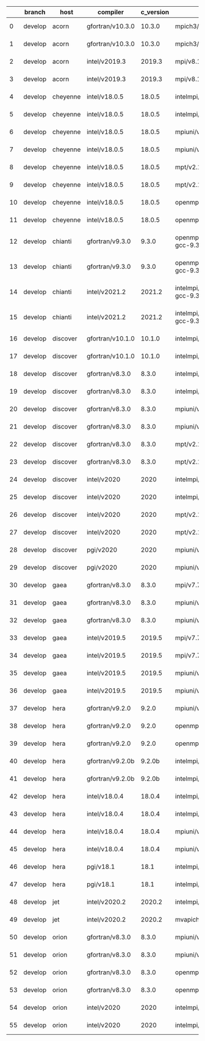 |    | branch   | host     | compiler         | c_version   | mpi                          | m_version          | o_g   | os     | netcdf_c   | netcdf_f   | build   | u_pass   | u_fail   | s_pass   | s_fail   | e_pass   | e_fail   | nuopc_pass   | nuopc_fail   | artifacts_hash                                                                                                                                                        | modified                   | netcdf                     |
|----|----------|----------|------------------|-------------|------------------------------|--------------------|-------|--------|------------|------------|---------|----------|----------|----------|----------|----------|----------|--------------|--------------|-----------------------------------------------------------------------------------------------------------------------------------------------------------------------|----------------------------|----------------------------|
|  0 | develop  | acorn    | gfortran/v10.3.0 | 10.3.0      | mpich3/v8.1.7                | 8.1.7              | O     | Linux  | 4.7.4      | 4.5.3      | pass    | 13685    | 0        | 49       | 0        | 80       | 0        | 50           | 0            | [artifacts](https://github.com/esmf-org/esmf-test-artifacts/tree/78f1afd5ffa13e304e99795c1cb3121fb492568a/develop/acorn/gfortran/10.3.0/O/mpich3/8.1.7)               | 2022-03-09 16:09:50.578498 | c4.7.4 f8.1.7              |
|  1 | develop  | acorn    | gfortran/v10.3.0 | 10.3.0      | mpich3/v8.1.7                | 8.1.7              | g     | Linux  | 4.7.4      | 4.5.3      | pass    | 13685    | 0        | 49       | 0        | 80       | 0        | 50           | 0            | [artifacts](https://github.com/esmf-org/esmf-test-artifacts/tree/7129810731714dfd62e3a2050af51efedf723c37/develop/acorn/gfortran/10.3.0/g/mpich3/8.1.7)               | 2022-03-09 16:09:50.578521 | c4.7.4 f8.1.7              |
|  2 | develop  | acorn    | intel/v2019.3    | 2019.3      | mpi/v8.1.7                   | 8.1.7              | O     | Linux  | 4.7.4      | 4.5.3      | pass    | 13685    | 0        | 49       | 0        | 80       | 0        | 50           | 0            | [artifacts](https://github.com/esmf-org/esmf-test-artifacts/tree/37d001e59f489246e87e4adde8109d783708e90c/develop/acorn/intel/2019.3/O/mpi/8.1.7)                     | 2022-03-09 16:09:50.578517 | c4.7.4 f8.1.7              |
|  3 | develop  | acorn    | intel/v2019.3    | 2019.3      | mpi/v8.1.7                   | 8.1.7              | g     | Linux  | 4.7.4      | 4.5.3      | pass    | 13685    | 0        | 49       | 0        | 80       | 0        | 50           | 0            | [artifacts](https://github.com/esmf-org/esmf-test-artifacts/tree/159fcf9b83c64b2ca9144b5610dbcb5419e6885e/develop/acorn/intel/2019.3/g/mpi/8.1.7)                     | 2022-03-09 16:09:50.578524 | c4.7.4 f8.1.7              |
|  4 | develop  | cheyenne | intel/v18.0.5    | 18.0.5      | intelmpi/v2018.4.274         | 2018.4.274         | O     | Linux  | 4.6.3      | 4.4.4      | pass    | 13685    | 0        | 49       | 0        | 80       | 0        | 50           | 0            | [artifacts](https://github.com/esmf-org/esmf-test-artifacts/tree/05d03f385f00f93ae80b7eac9acc38fd389e3a34/develop/cheyenne/intel/18.0.5/O/intelmpi/2018.4.274)        | 2022-03-09 15:57:32.780331 | c4.6.3 f2018.4.274         |
|  5 | develop  | cheyenne | intel/v18.0.5    | 18.0.5      | intelmpi/v2018.4.274         | 2018.4.274         | g     | Linux  | 4.6.3      | 4.4.4      | pass    | 13685    | 0        | 49       | 0        | 80       | 0        | 50           | 0            | [artifacts](https://github.com/esmf-org/esmf-test-artifacts/tree/88f9efe76442ec9d4e9b302acc2258ec3e211a85/develop/cheyenne/intel/18.0.5/g/intelmpi/2018.4.274)        | 2022-03-09 15:57:32.780324 | c4.6.3 f2018.4.274         |
|  6 | develop  | cheyenne | intel/v18.0.5    | 18.0.5      | mpiuni/vnone                 | none               | O     | Linux  | 4.8.1      | 4.5.3      | pass    | 12158    | 0        | 8        | 0        | 43       | 0        | 0            | 50           | [artifacts](https://github.com/esmf-org/esmf-test-artifacts/tree/824a51fc34576cee82e9a016210f9ac6a4700680/develop/cheyenne/intel/18.0.5/O/mpiuni/none)                | 2022-03-09 15:57:32.780320 | c4.8.1 fnone               |
|  7 | develop  | cheyenne | intel/v18.0.5    | 18.0.5      | mpiuni/vnone                 | none               | g     | Linux  | 4.8.1      | 4.5.3      | pass    | 12158    | 0        | 8        | 0        | 43       | 0        | 0            | 50           | [artifacts](https://github.com/esmf-org/esmf-test-artifacts/tree/eb4f112709dee19c4e8cf879ee4b49c00f0f3c36/develop/cheyenne/intel/18.0.5/g/mpiuni/none)                | 2022-03-09 15:57:32.780333 | c4.8.1 fnone               |
|  8 | develop  | cheyenne | intel/v18.0.5    | 18.0.5      | mpt/v2.19                    | 2.19               | O     | Linux  | 4.6.3      | 4.4.4      | pass    | 13685    | 0        | 49       | 0        | 80       | 0        | 50           | 0            | [artifacts](https://github.com/esmf-org/esmf-test-artifacts/tree/19f56fa61616b81062fbdb642bc1e7d57aebf338/develop/cheyenne/intel/18.0.5/O/mpt/2.19)                   | 2022-03-09 15:57:32.780326 | c4.6.3 f2.19               |
|  9 | develop  | cheyenne | intel/v18.0.5    | 18.0.5      | mpt/v2.19                    | 2.19               | g     | Linux  | 4.6.3      | 4.4.4      | pass    | 13685    | 0        | 49       | 0        | 80       | 0        | 50           | 0            | [artifacts](https://github.com/esmf-org/esmf-test-artifacts/tree/2c700afbedc9ab2479691008ae892dd213460cce/develop/cheyenne/intel/18.0.5/g/mpt/2.19)                   | 2022-03-09 15:57:32.780335 | c4.6.3 f2.19               |
| 10 | develop  | cheyenne | intel/v18.0.5    | 18.0.5      | openmpi/v3.1.4               | 3.1.4              | O     | Linux  | 4.6.3      | 4.4.4      | pass    | 13685    | 0        | 49       | 0        | 80       | 0        | 50           | 0            | [artifacts](https://github.com/esmf-org/esmf-test-artifacts/tree/67a009fcf918c40b198016979bba773f5961bddd/develop/cheyenne/intel/18.0.5/O/openmpi/3.1.4)              | 2022-03-09 15:57:32.780302 | c4.6.3 f3.1.4              |
| 11 | develop  | cheyenne | intel/v18.0.5    | 18.0.5      | openmpi/v3.1.4               | 3.1.4              | g     | Linux  | 4.6.3      | 4.4.4      | pass    | 13685    | 0        | 49       | 0        | 80       | 0        | 50           | 0            | [artifacts](https://github.com/esmf-org/esmf-test-artifacts/tree/304e8d3051e5278f62637621c36692819b56f069/develop/cheyenne/intel/18.0.5/g/openmpi/3.1.4)              | 2022-03-09 15:57:32.780329 | c4.6.3 f3.1.4              |
| 12 | develop  | chianti  | gfortran/v9.3.0  | 9.3.0       | openmpi/v4.0.5-gcc-9.3.0     | 4.0.5-gcc-9.3.0    | O     | Linux  | 4.8.0      | 4.5.3      | pass    | 13685    | 0        | 49       | 0        | 80       | 0        | 44           | 6            | [artifacts](https://github.com/esmf-org/esmf-test-artifacts/tree/eaf10ed035936d44cf25b064f7404fc684e389ce/develop/chianti/gfortran/9.3.0/O/openmpi/4.0.5-gcc-9.3.0)   | 2022-03-09 15:57:34.939775 | c4.8.0 f4.0.5-gcc-9.3.0    |
| 13 | develop  | chianti  | gfortran/v9.3.0  | 9.3.0       | openmpi/v4.0.5-gcc-9.3.0     | 4.0.5-gcc-9.3.0    | g     | Linux  | 4.8.0      | 4.5.3      | pass    | 13685    | 0        | 49       | 0        | 80       | 0        | 44           | 6            | [artifacts](https://github.com/esmf-org/esmf-test-artifacts/tree/b2dca0d15f7c20a928b1cd64b645e2c1b3b24e7e/develop/chianti/gfortran/9.3.0/g/openmpi/4.0.5-gcc-9.3.0)   | 2022-03-09 15:57:34.939797 | c4.8.0 f4.0.5-gcc-9.3.0    |
| 14 | develop  | chianti  | intel/v2021.2    | 2021.2      | intelmpi/v2021.2.0-gcc-9.3.0 | 2021.2.0-gcc-9.3.0 | O     | Linux  | 4.8.0      | 4.5.3      | pass    | 13685    | 0        | 49       | 0        | 80       | 0        | 44           | 6            | [artifacts](https://github.com/esmf-org/esmf-test-artifacts/tree/94307c80b66d930192cef352d1d62762861b5046/develop/chianti/intel/2021.2/O/intelmpi/2021.2.0-gcc-9.3.0) | 2022-03-09 15:57:34.939791 | c4.8.0 f2021.2.0-gcc-9.3.0 |
| 15 | develop  | chianti  | intel/v2021.2    | 2021.2      | intelmpi/v2021.2.0-gcc-9.3.0 | 2021.2.0-gcc-9.3.0 | g     | Linux  | 4.8.0      | 4.5.3      | pass    | 13685    | 0        | 49       | 0        | 80       | 0        | 44           | 6            | [artifacts](https://github.com/esmf-org/esmf-test-artifacts/tree/07fa5713adf0884b343bc19a6f459919e3c2f47c/develop/chianti/intel/2021.2/g/intelmpi/2021.2.0-gcc-9.3.0) | 2022-03-09 15:57:34.939795 | c4.8.0 f2021.2.0-gcc-9.3.0 |
| 16 | develop  | discover | gfortran/v10.1.0 | 10.1.0      | intelmpi/v19.1.3.304         | 19.1.3.304         | O     | Linux  | N/A        | N/A        | pass    | 13670    | 15       | 49       | 0        | 80       | 0        | 50           | 0            | [artifacts](https://github.com/esmf-org/esmf-test-artifacts/tree/ad39ac7baeea10ca23a3348eba92d274cdb07de1/develop/discover/gfortran/10.1.0/O/intelmpi/19.1.3.304)     | 2022-03-09 15:57:38.641418 | cN/A f19.1.3.304           |
| 17 | develop  | discover | gfortran/v10.1.0 | 10.1.0      | intelmpi/v19.1.3.304         | 19.1.3.304         | g     | Linux  | N/A        | N/A        | pass    | 13670    | 15       | 49       | 0        | 80       | 0        | 50           | 0            | [artifacts](https://github.com/esmf-org/esmf-test-artifacts/tree/32fd36f92e4184ccc5efc07af03f25c25c59be4f/develop/discover/gfortran/10.1.0/g/intelmpi/19.1.3.304)     | 2022-03-09 15:57:38.641413 | cN/A f19.1.3.304           |
| 18 | develop  | discover | gfortran/v8.3.0  | 8.3.0       | intelmpi/v19.1.3.304         | 19.1.3.304         | O     | Linux  | N/A        | N/A        | pass    | 13670    | 15       | 49       | 0        | 80       | 0        | 50           | 0            | [artifacts](https://github.com/esmf-org/esmf-test-artifacts/tree/9761fa05483f8b5a3054b7b370856baedb9b5d27/develop/discover/gfortran/8.3.0/O/intelmpi/19.1.3.304)      | 2022-03-09 15:57:38.641391 | cN/A f19.1.3.304           |
| 19 | develop  | discover | gfortran/v8.3.0  | 8.3.0       | intelmpi/v19.1.3.304         | 19.1.3.304         | g     | Linux  | N/A        | N/A        | pass    | 13670    | 15       | 49       | 0        | 80       | 0        | 50           | 0            | [artifacts](https://github.com/esmf-org/esmf-test-artifacts/tree/c8d83b6a17c64f1707a26fa21163d159b7dc1282/develop/discover/gfortran/8.3.0/g/intelmpi/19.1.3.304)      | 2022-03-09 15:57:38.641398 | cN/A f19.1.3.304           |
| 20 | develop  | discover | gfortran/v8.3.0  | 8.3.0       | mpiuni/vnone                 | none               | O     | Linux  | N/A        | N/A        | pass    | 12158    | 0        | 8        | 0        | 43       | 0        | 0            | 50           | [artifacts](https://github.com/esmf-org/esmf-test-artifacts/tree/2bbf82bc19154b42c3c39baa7c5d0242589ff0c7/develop/discover/gfortran/8.3.0/O/mpiuni/none)              | 2022-03-09 15:57:38.641396 | cN/A fnone                 |
| 21 | develop  | discover | gfortran/v8.3.0  | 8.3.0       | mpiuni/vnone                 | none               | g     | Linux  | N/A        | N/A        | pass    | 12158    | 0        | 8        | 0        | 43       | 0        | 0            | 50           | [artifacts](https://github.com/esmf-org/esmf-test-artifacts/tree/73eb9d89cd2d7055748bafd98704c0e1fead177e/develop/discover/gfortran/8.3.0/g/mpiuni/none)              | 2022-03-09 15:57:38.641375 | cN/A fnone                 |
| 22 | develop  | discover | gfortran/v8.3.0  | 8.3.0       | mpt/v2.17                    | 2.17               | O     | Linux  | N/A        | N/A        | pass    | 13685    | 0        | 49       | 0        | 80       | 0        | 46           | 4            | [artifacts](https://github.com/esmf-org/esmf-test-artifacts/tree/04dac2e2e8258f3eaa7fea8c5aec86189f6c4e2e/develop/discover/gfortran/8.3.0/O/mpt/2.17)                 | 2022-03-09 15:57:38.641403 | cN/A f2.17                 |
| 23 | develop  | discover | gfortran/v8.3.0  | 8.3.0       | mpt/v2.17                    | 2.17               | g     | Linux  | N/A        | N/A        | pass    | 13685    | 0        | 49       | 0        | 80       | 0        | 46           | 4            | [artifacts](https://github.com/esmf-org/esmf-test-artifacts/tree/7256f2b3eb0582033a729a32b60fd1ea48cc9887/develop/discover/gfortran/8.3.0/g/mpt/2.17)                 | 2022-03-09 15:57:38.641409 | cN/A f2.17                 |
| 24 | develop  | discover | intel/v2020      | 2020        | intelmpi/v19.1.3.304         | 19.1.3.304         | O     | Linux  | 4.8.0      | 4.5.4      | pass    | 13685    | 0        | 49       | 0        | 80       | 0        | 50           | 0            | [artifacts](https://github.com/esmf-org/esmf-test-artifacts/tree/90c684652fd9268373b5b9981cb9114dbb59937f/develop/discover/intel/2020/O/intelmpi/19.1.3.304)          | 2022-03-09 15:57:38.641400 | c4.8.0 f19.1.3.304         |
| 25 | develop  | discover | intel/v2020      | 2020        | intelmpi/v19.1.3.304         | 19.1.3.304         | g     | Linux  | 4.8.0      | 4.5.4      | pass    | 13685    | 0        | 49       | 0        | 80       | 0        | 50           | 0            | [artifacts](https://github.com/esmf-org/esmf-test-artifacts/tree/f2a2e230482a270bd41ee9a13990c4f3c01ca1c9/develop/discover/intel/2020/g/intelmpi/19.1.3.304)          | 2022-03-09 15:57:38.641420 | c4.8.0 f19.1.3.304         |
| 26 | develop  | discover | intel/v2020      | 2020        | mpt/v2.17                    | 2.17               | O     | Linux  | 4.8.0      | 4.5.4      | pass    | 13685    | 0        | 49       | 0        | 80       | 0        | 50           | 0            | [artifacts](https://github.com/esmf-org/esmf-test-artifacts/tree/2fe6d4c5b03d88540e5b382d0aa2940c3172ec70/develop/discover/intel/2020/O/mpt/2.17)                     | 2022-03-09 15:57:38.641407 | c4.8.0 f2.17               |
| 27 | develop  | discover | intel/v2020      | 2020        | mpt/v2.17                    | 2.17               | g     | Linux  | 4.8.0      | 4.5.4      | pass    | 13685    | 0        | 49       | 0        | 80       | 0        | 50           | 0            | [artifacts](https://github.com/esmf-org/esmf-test-artifacts/tree/3242f363d0050c4e9768a6431f2b2bcb671fe678/develop/discover/intel/2020/g/mpt/2.17)                     | 2022-03-09 15:57:38.641415 | c4.8.0 f2.17               |
| 28 | develop  | discover | pgi/v2020        | 2020        | mpiuni/vnone                 | none               | O     | Linux  | N/A        | N/A        | pass    | 11536    | 622      | 6        | 2        | 40       | 3        | 0            | 50           | [artifacts](https://github.com/esmf-org/esmf-test-artifacts/tree/89d0146bca8d517116576edd448a0f3b57186341/develop/discover/pgi/2020/O/mpiuni/none)                    | 2022-03-09 15:57:38.641411 | cN/A fnone                 |
| 29 | develop  | discover | pgi/v2020        | 2020        | mpiuni/vnone                 | none               | g     | Linux  | N/A        | N/A        | pass    | 11536    | 622      | 4        | 4        | 40       | 3        | 0            | 50           | [artifacts](https://github.com/esmf-org/esmf-test-artifacts/tree/8c0f55d16b36babf5a49929ba432155467716e1d/develop/discover/pgi/2020/g/mpiuni/none)                    | 2022-03-09 15:57:38.641405 | cN/A fnone                 |
| 30 | develop  | gaea     | gfortran/v8.3.0  | 8.3.0       | mpi/v7.7.11                  | 7.7.11             | g     | Unicos | 4.6.3      | 4.4.5      | pass    | 13684    | 1        | 49       | 0        | 80       | 0        | 47           | 3            | [artifacts](https://github.com/esmf-org/esmf-test-artifacts/tree/6cdf6024af84025cf69a1fc529cf82b8709784c9/develop/gaea/gfortran/8.3.0/g/mpi/7.7.11)                   | 2022-03-09 15:57:42.034137 | c4.6.3 f7.7.11             |
| 31 | develop  | gaea     | gfortran/v8.3.0  | 8.3.0       | mpiuni/vnone                 | none               | O     | Unicos | 4.6.3      | 4.4.5      | pass    | 12158    | 0        | 8        | 0        | 43       | 0        | 0            | 50           | [artifacts](https://github.com/esmf-org/esmf-test-artifacts/tree/08be4f97071ce106dc8f7e0eb40797b131b6e75e/develop/gaea/gfortran/8.3.0/O/mpiuni/none)                  | 2022-03-09 15:57:42.034135 | c4.6.3 fnone               |
| 32 | develop  | gaea     | gfortran/v8.3.0  | 8.3.0       | mpiuni/vnone                 | none               | g     | Unicos | 4.6.3      | 4.4.5      | pass    | 12158    | 0        | 8        | 0        | 43       | 0        | 0            | 50           | [artifacts](https://github.com/esmf-org/esmf-test-artifacts/tree/2f447abad16f420d748ba6ee605e70f12964aba6/develop/gaea/gfortran/8.3.0/g/mpiuni/none)                  | 2022-03-09 15:57:42.034115 | c4.6.3 fnone               |
| 33 | develop  | gaea     | intel/v2019.5    | 2019.5      | mpi/v7.7.11                  | 7.7.11             | O     | Unicos | 4.6.3      | 4.4.5      | pass    | 13670    | 15       | 49       | 0        | 80       | 0        | 47           | 3            | [artifacts](https://github.com/esmf-org/esmf-test-artifacts/tree/411dfe2c77146e3a7c1ef8ac73b5b8262bc9f424/develop/gaea/intel/2019.5/O/mpi/7.7.11)                     | 2022-03-09 15:57:42.034147 | c4.6.3 f7.7.11             |
| 34 | develop  | gaea     | intel/v2019.5    | 2019.5      | mpi/v7.7.11                  | 7.7.11             | g     | Unicos | 4.6.3      | 4.4.5      | pass    | 13670    | 15       | 49       | 0        | 80       | 0        | 47           | 3            | [artifacts](https://github.com/esmf-org/esmf-test-artifacts/tree/c38be081d5a929bb03e7b1af779dbd996dd3bba2/develop/gaea/intel/2019.5/g/mpi/7.7.11)                     | 2022-03-09 15:57:42.034144 | c4.6.3 f7.7.11             |
| 35 | develop  | gaea     | intel/v2019.5    | 2019.5      | mpiuni/vnone                 | none               | O     | Unicos | 4.6.3      | 4.4.5      | pass    | 12143    | 15       | 8        | 0        | 43       | 0        | 0            | 50           | [artifacts](https://github.com/esmf-org/esmf-test-artifacts/tree/bdf2479cf655cb8fbad69a09c3ff6e2c745fab8c/develop/gaea/intel/2019.5/O/mpiuni/none)                    | 2022-03-09 15:57:42.034140 | c4.6.3 fnone               |
| 36 | develop  | gaea     | intel/v2019.5    | 2019.5      | mpiuni/vnone                 | none               | g     | Unicos | 4.6.3      | 4.4.5      | pass    | 12143    | 15       | 8        | 0        | 43       | 0        | 0            | 50           | [artifacts](https://github.com/esmf-org/esmf-test-artifacts/tree/5d18d54f2243611308bf04733c99393929899dcd/develop/gaea/intel/2019.5/g/mpiuni/none)                    | 2022-03-09 15:57:42.034142 | c4.6.3 fnone               |
| 37 | develop  | hera     | gfortran/v9.2.0  | 9.2.0       | mpiuni/vnone                 | none               | O     | Linux  | 4.7.2      | 4.5.2      | pass    | 12158    | 0        | 8        | 0        | 43       | 0        | 0            | 50           | [artifacts](https://github.com/esmf-org/esmf-test-artifacts/tree/64a2ea5bc0ebc245952154fcaff45337f7cb6fba/develop/hera/gfortran/9.2.0/O/mpiuni/none)                  | 2022-03-09 15:57:44.819130 | c4.7.2 fnone               |
| 38 | develop  | hera     | gfortran/v9.2.0  | 9.2.0       | openmpi/v3.1.4               | 3.1.4              | O     | Linux  | 4.7.2      | 4.5.2      | pass    | 13685    | 0        | 49       | 0        | 80       | 0        | 50           | 0            | [artifacts](https://github.com/esmf-org/esmf-test-artifacts/tree/d5ff99d6538abccbe18aecb5f3ccc362fd9ee858/develop/hera/gfortran/9.2.0/O/openmpi/3.1.4)                | 2022-03-09 15:57:44.819139 | c4.7.2 f3.1.4              |
| 39 | develop  | hera     | gfortran/v9.2.0  | 9.2.0       | openmpi/v3.1.4               | 3.1.4              | g     | Linux  | 4.7.2      | 4.5.2      | pass    | 13685    | 0        | 49       | 0        | 80       | 0        | 50           | 0            | [artifacts](https://github.com/esmf-org/esmf-test-artifacts/tree/501c53508fcfe7908c38e52a5498cb617c757ef3/develop/hera/gfortran/9.2.0/g/openmpi/3.1.4)                | 2022-03-09 15:57:44.819127 | c4.7.2 f3.1.4              |
| 40 | develop  | hera     | gfortran/v9.2.0b | 9.2.0b      | intelmpi/v2020               | 2020               | O     | Linux  | N/A        | N/A        | pass    | 0        | 8807     | 0        | 49       | 0        | 80       | 0            | 50           | [artifacts](https://github.com/esmf-org/esmf-test-artifacts/tree/72896b78d1b01fbfb6b7b7288ac2c8e29007b9a8/develop/hera/gfortran/9.2.0b/O/intelmpi/2020)               | 2022-03-09 15:57:44.819118 | cN/A f2020                 |
| 41 | develop  | hera     | gfortran/v9.2.0b | 9.2.0b      | intelmpi/v2020               | 2020               | g     | Linux  | N/A        | N/A        | pass    | 0        | 8807     | 0        | 49       | 0        | 80       | 0            | 50           | [artifacts](https://github.com/esmf-org/esmf-test-artifacts/tree/2d53723a7f4073a5ed0144b56fbb6127cf7e32b0/develop/hera/gfortran/9.2.0b/g/intelmpi/2020)               | 2022-03-09 15:57:44.819144 | cN/A f2020                 |
| 42 | develop  | hera     | intel/v18.0.4    | 18.0.4      | intelmpi/v2018.4.274         | 2018.4.274         | O     | Linux  | 4.7.0      | 4.4.5      | pass    | 13685    | 0        | 49       | 0        | 80       | 0        | 50           | 0            | [artifacts](https://github.com/esmf-org/esmf-test-artifacts/tree/88829ccbc20405de18c8d28f8023cbb100683fd7/develop/hera/intel/18.0.4/O/intelmpi/2018.4.274)            | 2022-03-09 15:57:44.819122 | c4.7.0 f2018.4.274         |
| 43 | develop  | hera     | intel/v18.0.4    | 18.0.4      | intelmpi/v2018.4.274         | 2018.4.274         | g     | Linux  | 4.7.0      | 4.4.5      | pass    | 13685    | 0        | 49       | 0        | 80       | 0        | 50           | 0            | [artifacts](https://github.com/esmf-org/esmf-test-artifacts/tree/f442d8b0d3c9e00107d631bc4e441fc5f6817ce5/develop/hera/intel/18.0.4/g/intelmpi/2018.4.274)            | 2022-03-09 15:57:44.819134 | c4.7.0 f2018.4.274         |
| 44 | develop  | hera     | intel/v18.0.4    | 18.0.4      | mpiuni/vnone                 | none               | O     | Linux  | 4.7.0      | 4.4.5      | pass    | 12158    | 0        | 8        | 0        | 43       | 0        | 0            | 50           | [artifacts](https://github.com/esmf-org/esmf-test-artifacts/tree/fdedfa47dae9e4ce2f61a3f6236ba761ec6202f5/develop/hera/intel/18.0.4/O/mpiuni/none)                    | 2022-03-09 15:57:44.819099 | c4.7.0 fnone               |
| 45 | develop  | hera     | intel/v18.0.4    | 18.0.4      | mpiuni/vnone                 | none               | g     | Linux  | 4.7.0      | 4.4.5      | pass    | 12158    | 0        | 8        | 0        | 43       | 0        | 0            | 50           | [artifacts](https://github.com/esmf-org/esmf-test-artifacts/tree/7e3a54366867ee55a628c7370e87df4babb39eb8/develop/hera/intel/18.0.4/g/mpiuni/none)                    | 2022-03-09 15:57:44.819142 | c4.7.0 fnone               |
| 46 | develop  | hera     | pgi/v18.1        | 18.1        | intelmpi/v2018.0.4           | 2018.0.4           | O     | Linux  | N/A        | N/A        | fail    | fail     | fail     | fail     | fail     | fail     | fail     | 0            | 50           | [artifacts](https://github.com/esmf-org/esmf-test-artifacts/tree/5edc7ceeba342662c3998a1b787c7602fad80118/develop/hera/pgi/18.1/O/intelmpi/2018.0.4)                  | 2022-03-09 15:57:44.819137 | cN/A f2018.0.4             |
| 47 | develop  | hera     | pgi/v18.1        | 18.1        | intelmpi/v2018.0.4           | 2018.0.4           | g     | Linux  | N/A        | N/A        | fail    | fail     | fail     | fail     | fail     | fail     | fail     | 0            | 50           | [artifacts](https://github.com/esmf-org/esmf-test-artifacts/tree/777ba67e4735d10864b3ff6ac558ca7be52e8fc5/develop/hera/pgi/18.1/g/intelmpi/2018.0.4)                  | 2022-03-09 15:57:44.819125 | cN/A f2018.0.4             |
| 48 | develop  | jet      | intel/v2020.2    | 2020.2      | intelmpi/v2020.2             | 2020.2             | g     | Linux  | 4.7.0      | 4.4.5      | pass    | pending  | pending  | pending  | pending  | pending  | pending  | pending      | pending      | [artifacts](https://github.com/esmf-org/esmf-test-artifacts/tree/21866b1cb4f2790b631349e6846ac4513f840efc/develop/jet/intel/2020.2/g/intelmpi/2020.2)                 | 2022-03-09 15:57:45.951377 | c4.7.0 f2020.2             |
| 49 | develop  | jet      | intel/v2020.2    | 2020.2      | mvapich2/v2.3                | 2.3                | O     | Linux  | 4.7.0      | 4.4.5      | pass    | pending  | pending  | pending  | pending  | pending  | pending  | pending      | pending      | [artifacts](https://github.com/esmf-org/esmf-test-artifacts/tree/79187462b8eeedeb01c32ce1369b9dffb0c770ed/develop/jet/intel/2020.2/O/mvapich2/2.3)                    | 2022-03-09 15:57:45.951397 | c4.7.0 f2.3                |
| 50 | develop  | orion    | gfortran/v8.3.0  | 8.3.0       | mpiuni/vnone                 | none               | O     | Linux  | 4.7.4      | 4.5.3      | pass    | 12158    | 0        | 8        | 0        | 43       | 0        | 0            | 50           | [artifacts](https://github.com/esmf-org/esmf-test-artifacts/tree/aedfa957dee1ca393188fe7e160e1364c05d702f/develop/orion/gfortran/8.3.0/O/mpiuni/none)                 | 2022-03-09 15:57:47.929559 | c4.7.4 fnone               |
| 51 | develop  | orion    | gfortran/v8.3.0  | 8.3.0       | mpiuni/vnone                 | none               | g     | Linux  | 4.7.4      | 4.5.3      | pass    | 12158    | 0        | 8        | 0        | 43       | 0        | 0            | 50           | [artifacts](https://github.com/esmf-org/esmf-test-artifacts/tree/0e7d2b54d9d57612ad26215e151e5b6d80a354cf/develop/orion/gfortran/8.3.0/g/mpiuni/none)                 | 2022-03-09 15:57:47.929551 | c4.7.4 fnone               |
| 52 | develop  | orion    | gfortran/v8.3.0  | 8.3.0       | openmpi/v4.0.2               | 4.0.2              | O     | Linux  | 4.7.4      | 4.5.3      | pass    | 13685    | 0        | 49       | 0        | 80       | 0        | 50           | 0            | [artifacts](https://github.com/esmf-org/esmf-test-artifacts/tree/f4a23caf5c69498b8182341430319116ad0db6ce/develop/orion/gfortran/8.3.0/O/openmpi/4.0.2)               | 2022-03-09 15:57:47.929526 | c4.7.4 f4.0.2              |
| 53 | develop  | orion    | gfortran/v8.3.0  | 8.3.0       | openmpi/v4.0.2               | 4.0.2              | g     | Linux  | 4.7.4      | 4.5.3      | pass    | 13685    | 0        | 49       | 0        | 80       | 0        | 50           | 0            | [artifacts](https://github.com/esmf-org/esmf-test-artifacts/tree/99bc0348f720542a9e8e94bdf56750286efa0629/develop/orion/gfortran/8.3.0/g/openmpi/4.0.2)               | 2022-03-09 15:57:47.929547 | c4.7.4 f4.0.2              |
| 54 | develop  | orion    | intel/v2020      | 2020        | intelmpi/v2020.2             | 2020.2             | O     | Linux  | 4.7.4      | 4.5.3      | pass    | fail     | fail     | fail     | fail     | fail     | fail     | 0            | 0            | [artifacts](https://github.com/esmf-org/esmf-test-artifacts/tree/881985ab9c7a5adb0577e1ef84949a02e1da92fd/develop/orion/intel/2020/O/intelmpi/2020.2)                 | 2022-03-09 15:57:47.929556 | c4.7.4 f2020.2             |
| 55 | develop  | orion    | intel/v2020      | 2020        | intelmpi/v2020.2             | 2020.2             | g     | Linux  | 4.7.4      | 4.5.3      | pass    | fail     | fail     | fail     | fail     | fail     | fail     | 0            | 0            | [artifacts](https://github.com/esmf-org/esmf-test-artifacts/tree/832a8af31c0c350c2f4170a2b3b4e42b0cf010c5/develop/orion/intel/2020/g/intelmpi/2020.2)                 | 2022-03-09 15:57:47.929554 | c4.7.4 f2020.2             |
